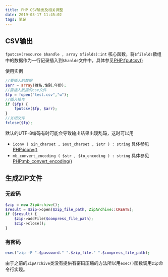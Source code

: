 ```yaml
---
title: PHP CSV输出及相关调整
date: 2019-03-17 11:45:02
tags: 笔记
---
```

## CSV输出
`
fputcsv(resource $handle , array $fields):int
`
核心函数，将`$filelds`数组中的数据作为一行记录插入到`$hanlde`文件中，具体参见[PHP:fputcsv()](http://us3.php.net/manual/zh/function.fputcsv.php)

使用实例
```php
//要插入的数据
$arr = array(姓名,性别,年龄);
//要插入数据的csv文件
$fp = fopen("test.csv","w");
//插入操作
if ($fp) {
    fputcsv($fp, $arr);
}
//关闭文件
fclose($fp);
```
默认的UTF-8编码有时可能会导致输出结果出现乱码，这时可以用
- `
iconv ( $in_charset , $out_charset , $str ) : string
`
具体参见[PHP:iconv()](http://us3.php.net/manual/zh/function.iconv.php)
- `
mb_convert_encoding ( $str , $to_encoding ) : string
`
具体参见[PHP:mb_convert_encoding()](http://us3.php.net/manual/zh/function.mb-convert-encoding.php)

## 生成ZIP文件
### 无密码
```php
$zip = new ZipArchive();
$result = $zip->open($zip_file_path, ZipArchive::CREATE);
if ($result) {
    $zip->addFile($compress_file_path);
    $zip->close();
}
```
### 有密码
```php
exec("zip -P ".$password." ".$zip_file." ".$compress_file_path);
```
由于之前的`ZipArchive`类没有提供有密码压缩的方法所以用`exec()`函数调用`zip`命令行实现。
